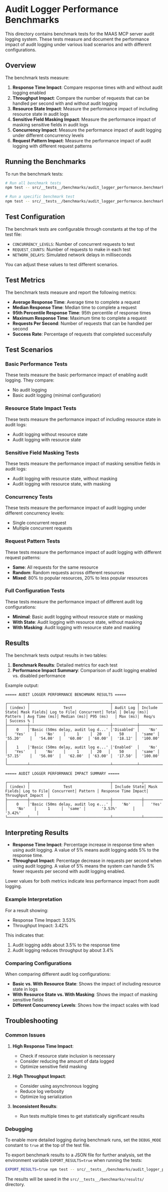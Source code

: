# Audit Logger Performance Benchmarks

This directory contains benchmark tests for the MAAS MCP server audit logging system. These tests measure and document the performance impact of audit logging under various load scenarios and with different configurations.

## Overview

The benchmark tests measure:

1. **Response Time Impact**: Compare response times with and without audit logging enabled
2. **Throughput Impact**: Compare the number of requests that can be handled per second with and without audit logging
3. **Resource State Impact**: Measure the performance impact of including resource state in audit logs
4. **Sensitive Field Masking Impact**: Measure the performance impact of masking sensitive fields in audit logs
5. **Concurrency Impact**: Measure the performance impact of audit logging under different concurrency levels
6. **Request Pattern Impact**: Measure the performance impact of audit logging with different request patterns

## Running the Benchmarks

To run the benchmark tests:

```bash
# Run all benchmark tests
npm test -- src/__tests__/benchmarks/audit_logger_performance.benchmark.test.ts

# Run a specific benchmark test
npm test -- src/__tests__/benchmarks/audit_logger_performance.benchmark.test.ts -t "Basic Performance Tests"
```

## Test Configuration

The benchmark tests are configurable through constants at the top of the test file:

- `CONCURRENCY_LEVELS`: Number of concurrent requests to test
- `REQUEST_COUNTS`: Number of requests to make in each test
- `NETWORK_DELAYS`: Simulated network delays in milliseconds

You can adjust these values to test different scenarios.

## Test Metrics

The benchmark tests measure and report the following metrics:

- **Average Response Time**: Average time to complete a request
- **Median Response Time**: Median time to complete a request
- **95th Percentile Response Time**: 95th percentile of response times
- **Maximum Response Time**: Maximum time to complete a request
- **Requests Per Second**: Number of requests that can be handled per second
- **Success Rate**: Percentage of requests that completed successfully

## Test Scenarios

### Basic Performance Tests

These tests measure the basic performance impact of enabling audit logging. They compare:

- No audit logging
- Basic audit logging (minimal configuration)

### Resource State Impact Tests

These tests measure the performance impact of including resource state in audit logs:

- Audit logging without resource state
- Audit logging with resource state

### Sensitive Field Masking Tests

These tests measure the performance impact of masking sensitive fields in audit logs:

- Audit logging with resource state, without masking
- Audit logging with resource state, with masking

### Concurrency Tests

These tests measure the performance impact of audit logging under different concurrency levels:

- Single concurrent request
- Multiple concurrent requests

### Request Pattern Tests

These tests measure the performance impact of audit logging with different request patterns:

- **Same**: All requests for the same resource
- **Random**: Random requests across different resources
- **Mixed**: 80% to popular resources, 20% to less popular resources

### Full Configuration Tests

These tests measure the performance impact of different audit log configurations:

- **Minimal**: Basic audit logging without resource state or masking
- **With State**: Audit logging with resource state, without masking
- **With Masking**: Audit logging with resource state and masking

## Results

The benchmark tests output results in two tables:

1. **Benchmark Results**: Detailed metrics for each test
2. **Performance Impact Summary**: Comparison of audit logging enabled vs. disabled performance

Example output:

```
===== AUDIT LOGGER PERFORMANCE BENCHMARK RESULTS =====

┌─────────┬────────────────────────────────────┬───────────┬─────────────┬────────────┬────────────┬───────────┬───────┬───────────┬─────────┬──────────────┬────────────┬────────────┬─────────┬──────────┬───────────┐
│ (index) │               Test                 │ Audit Log │ Include State│ Mask Fields│ Log to File│ Concurrent│ Total │ Delay (ms)│ Pattern │ Avg Time (ms)│ Median (ms)│ P95 (ms)   │ Max (ms)│  Req/s   │ Success % │
├─────────┼────────────────────────────────────┼───────────┼─────────────┼────────────┼────────────┼───────────┼───────┼───────────┼─────────┼──────────────┼────────────┼────────────┼─────────┼──────────┼───────────┤
│    0    │'Basic (50ms delay, audit log d...' │'Disabled' │    'No'     │   'Yes'    │    'No'    │     1     │  20   │    50     │  'same' │   '55.20'    │   '54.00'  │   '60.00'  │ '60.00' │  '18.12' │  '100.00' │
│    1    │'Basic (50ms delay, audit log e...' │'Enabled'  │    'No'     │   'Yes'    │    'No'    │     1     │  20   │    50     │  'same' │   '57.15'    │   '56.00'  │   '62.00'  │ '63.00' │  '17.50' │  '100.00' │
└─────────┴────────────────────────────────────┴───────────┴─────────────┴────────────┴────────────┴───────────┴───────┴───────────┴─────────┴──────────────┴────────────┴────────────┴─────────┴──────────┴───────────┘

===== AUDIT LOGGER PERFORMANCE IMPACT SUMMARY =====

┌─────────┬────────────────────────────────────┬─────────────┬────────────┬────────────┬───────────┬─────────┬─────────────────────┬────────────────────┐
│ (index) │               Test                 │ Include State│ Mask Fields│ Log to File│ Concurrent│ Pattern │ Response Time Impact│ Throughput Impact  │
├─────────┼────────────────────────────────────┼─────────────┼────────────┼────────────┼───────────┼─────────┼─────────────────────┼────────────────────┤
│    0    │'Basic (50ms delay, audit log e...' │    'No'     │   'Yes'    │    'No'    │     1     │  'same' │       '3.53%'       │      '3.42%'       │
└─────────┴────────────────────────────────────┴─────────────┴────────────┴────────────┴───────────┴─────────┴─────────────────────┴────────────────────┘
```

## Interpreting Results

- **Response Time Impact**: Percentage increase in response time when using audit logging. A value of 5% means audit logging adds 5% to the response time.
- **Throughput Impact**: Percentage decrease in requests per second when using audit logging. A value of 5% means the system can handle 5% fewer requests per second with audit logging enabled.

Lower values for both metrics indicate less performance impact from audit logging.

### Example Interpretation

For a result showing:
- Response Time Impact: 3.53%
- Throughput Impact: 3.42%

This indicates that:
1. Audit logging adds about 3.5% to the response time
2. Audit logging reduces throughput by about 3.4%

### Comparing Configurations

When comparing different audit log configurations:

- **Basic vs. With Resource State**: Shows the impact of including resource state in logs
- **With Resource State vs. With Masking**: Shows the impact of masking sensitive fields
- **Different Concurrency Levels**: Shows how the impact scales with load

## Troubleshooting

### Common Issues

1. **High Response Time Impact**:
   - Check if resource state inclusion is necessary
   - Consider reducing the amount of data logged
   - Optimize sensitive field masking

2. **High Throughput Impact**:
   - Consider using asynchronous logging
   - Reduce log verbosity
   - Optimize log serialization

3. **Inconsistent Results**:
   - Run tests multiple times to get statistically significant results

### Debugging

To enable more detailed logging during benchmark runs, set the `DEBUG_MODE` constant to `true` at the top of the test file.

To export benchmark results to a JSON file for further analysis, set the environment variable `EXPORT_RESULTS=true` when running the tests:

```bash
EXPORT_RESULTS=true npm test -- src/__tests__/benchmarks/audit_logger_performance.benchmark.test.ts
```

The results will be saved in the `src/__tests__/benchmarks/results/` directory.